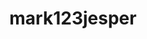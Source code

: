 ---
title: mark123jesper
github: https://github.com/mark123jesper
mode: dark
transition: 3s
archetype:
  - Little Bit of Everything
---
